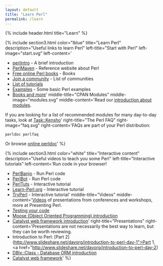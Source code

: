 ```yaml
---
layout: default
title: "Learn Perl"
permalink: /learn
---
```



{% include header.html 
   title="Learn" 
%}

{% include section3.html
   color="lblue"
   title="Learn Perl"
   description="Useful links to learn Perl"
   left-title="Start with Perl"
   left-image="start.svg"
   left-content='
* [perlintro](https://perldoc.pl/perlintro.html) - A brief introduction
* [PerlMaven](https://perlmaven.com) - Reference website about Perl
* [Free online Perl books](/books) - Books
* [Join a community](/community) - List of communities
* [List of tutorials](http://perl-tutorial.org/)
* [Examples](/learn/examples) - Some basic Perl examples
* [Books and more](/media)' 
   middle-title="CPAN Modules"
   middle-image="modules.svg"
   middle-content='Read our [introduction about modules](/learn/modules). 

If you are looking for a list of recommended modules for many day-to-day tasks, look at [Task::Kensho](https://metacpan.org/module/Task::Kensho)'
   right-title="The Perl FAQ"
   right-image="faq.svg"
   right-content='FAQs are part of your Perl distribution:
```
perldoc perlfaq
```

Or browse [online perldoc](https://perldoc.pl/)'
%}

{% include section3.html 
   color="white"
   title="Interactive content"
   description="Useful videos to teach you some Perl"
   left-title="Interactive tutorials"
   left-content='Run code in your browser!
* [PerlBanjo](https://perlbanjo.com/) - Run Perl code
* [PerlBot](https://perlbot.pl/) - Run Perl code
* [PerlTuts](http://perltuts.com/tutorials/quick-start/hello-world) - Interactive tutorial
* [Learn-Perl.org](https://www.learn-perl.org/) - Interactive tutorial
* [TryPerl](http://tryperl.pl/) - Interactive tutorial'
   middle-title="Videos"
   middle-content='[Videos](http://yapc.tv/) of presentations from conferences and workshops, more at Presenting Perl.
* [Testing your code](http://blip.tv/file/1887791/)
* [Moose (Object Oriented Programming) introduction](http://yapc.tv/2008/lpw/mike-whitaker-intro-moose/)
* [Catalyst web framework introduction](http://yapc.tv/2008/ipw/marcus_ramberg_-_introduction_to_catalyst/)'
   right-title="Presentations"
   right-content='Presentations are not necessarily the best way to learn, but they can be worth reviewing.
* Introduction to Perl: [Part 2](http://www.slideshare.net/davorg/introduction-to-perl-day-1">Part 1</a>, <a href="http://www.slideshare.net/davorg/introduction-to-perl-day-2)
* [DBIx::Class - Database ORM introduction](http://www.slideshare.net/ranguard/dbixclass-beginners-presentation)
* [Catalyst web framework](http://www.slideshare.net/dandv/introduction-to-catalyst-part-1?src=related_normal&rel=283100)'
%}

